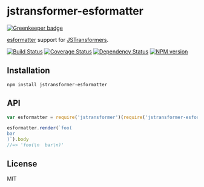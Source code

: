 # jstransformer-esformatter

[![Greenkeeper badge](https://badges.greenkeeper.io/jstransformers/jstransformer-esformatter.svg)](https://greenkeeper.io/)

[esformatter](https://github.com/millermedeiros/esformatter) support for [JSTransformers](http://github.com/jstransformers).

[![Build Status](https://img.shields.io/travis/jstransformers/jstransformer-esformatter/master.svg)](https://travis-ci.org/jstransformers/jstransformer-esformatter)
[![Coverage Status](https://img.shields.io/codecov/c/github/jstransformers/jstransformer-esformatter/master.svg)](https://codecov.io/gh/jstransformers/jstransformer-esformatter)
[![Dependency Status](https://img.shields.io/david/jstransformers/jstransformer-esformatter/master.svg)](http://david-dm.org/jstransformers/jstransformer-esformatter)
[![NPM version](https://img.shields.io/npm/v/jstransformer-esformatter.svg)](https://www.npmjs.org/package/jstransformer-esformatter)

## Installation

    npm install jstransformer-esformatter

## API

```js
var esformatter = require('jstransformer')(require('jstransformer-esformatter'));

esformatter.render(`foo(
bar
)`).body
//=> 'foo(\n  bar\n)'
```

## License

MIT
